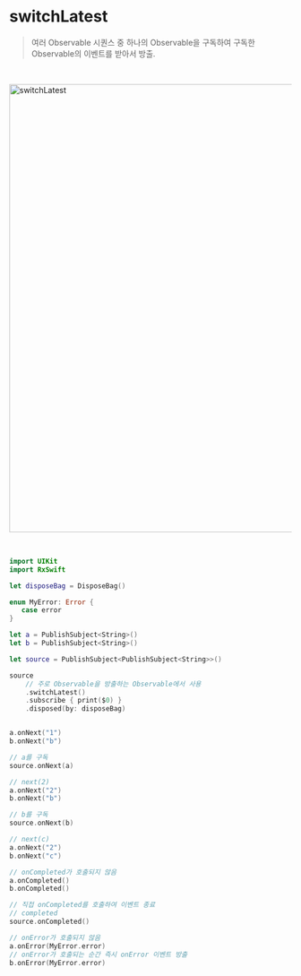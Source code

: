switchLatest
============

> 여러 Observable 시퀀스 중 하나의 Observable을 구독하여 구독한 Observable의 이벤트를 받아서 방출.   

&nbsp;

<img width="800" alt="switchLatest" src="https://github.com/user-attachments/assets/a2d08ebe-6239-47bb-af4b-a6d8d985ad35">


&nbsp;

```swift
import UIKit
import RxSwift

let disposeBag = DisposeBag()

enum MyError: Error {
   case error
}

let a = PublishSubject<String>()
let b = PublishSubject<String>()

let source = PublishSubject<PublishSubject<String>>()

source
    // 주로 Observable을 방출하는 Observable에서 사용
    .switchLatest()
    .subscribe { print($0) }
    .disposed(by: disposeBag)


a.onNext("1")
b.onNext("b")

// a를 구독
source.onNext(a)

// next(2)
a.onNext("2")
b.onNext("b")

// b를 구독
source.onNext(b)

// next(c)
a.onNext("2")
b.onNext("c")

// onCompleted가 호출되지 않음
a.onCompleted()
b.onCompleted()

// 직접 onCompleted를 호출하여 이벤트 종료
// completed
source.onCompleted()

// onError가 호출되지 않음
a.onError(MyError.error)
// onError가 호출되는 순간 즉시 onError 이벤트 방출
b.onError(MyError.error)
```
